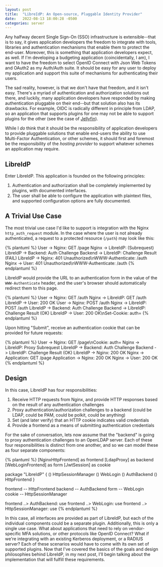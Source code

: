 ```yaml
---
layout: post
title:  "LibreIdP: An Open-source, Pluggable Identity Provider"
date:   2022-08-13 18:00:28 -0500
categories: server
---
```


Any halfway decent Single Sign-On (SSO) infrastructure is extensible--that is
to say, it gives application developers the freedom to integrate with tools,
libraries and authentication mechanisms that enable them to protect the
end-user. Moreover, this is something that application developers expect, as
well. If I'm developing a budgeting application (coincidentally, I am), I want
to have the freedom to select OpenID Connect with Json Web Tokens and OAuth2
as my Auth/Auth suite. It should be easy for any user to deploy my application
and support this suite of mechanisms for authenticating their users.

The sad reality, however, is that we don't have that freedom, and it isn't
easy. There's a myriad of authentication and authorization solutions out there,
and luckily, many application developers have responded by making
authentication pluggable on their end--but that solution also has its
drawbacks. For example, OIDC is radically different in principle from LDAP, so
an application that supports plugins for one may not be able to support plugins
for the other (see the case of
[Jellyfin](https://features.jellyfin.org/posts/230/support-for-oidc)).

While I _do_ think that it should be the responsibility of application
developers to provide pluggable solutions that enable end-users the ability to
use Multi-Factor Authentication, or other schemes, it should first and foremost
be the responsibility of the _hosting provider_ to support whatever schemes an
application may require.

## LibreIdP

Enter LibreIdP. This application is founded on the following principles:

1. Authentication and authorization shall be completely implemented by plugins,
   with documented interfaces.
2. The user shall be able to configure the application with plaintext files,
   and supported configuration options are fully documented.

## A Trivial Use Case

The most trivial use case I'd like to support is integration with the Nginx
`http_auth_request` module. In the case where the user is not already
authenticated, a request to a protected resource (`/path`) may look like this:

{% plantuml %}
User -> Nginx: GET /page
Nginx -> LibreIdP: (Subrequest)
LibreIdP -> Backend: Auth Challenge
Backend -> LibreIdP: Challenge Result (FAIL)
LibreIdP -> Nginx: 401 Unauthorized\nWWW-Authenticate: /auth
Nginx -> User: 401 Unauthorized\nWWW-Authenticate: /auth
{% endplantuml %}

LibreIdP would provide the URL to an authentication form in the value of the
`WWW-Authenticate` header, and the user's browser should automatically redirect
them to this page.

{% plantuml %}
User -> Nginx: GET /auth
Nginx -> LibreIdP: GET /auth
LibreIdP -> User: 200 OK
User -> Nginx: POST /auth
Nginx -> LibreIdP: POST /auth
LibreIdP -> Backend: Auth Challenge
Backend -> LibreIdP: Challenge Result (OK)
LibreIdP -> User: 200 OK\nSet-Cookie: auth=<token>
{% endplantuml %}

Upon hitting "Submit", receive an authentication cookie that can be provided
for future requests:

{% plantuml %}
User -> Nginx: GET /page\nCookie: auth=<token>
Nginx -> LibreIdP: Proxy Subrequest
LibreIdP -> Backend: Auth Challenge
Backend -> LibreIdP: Challenge Result (OK)
LibreIdP -> Nginx: 200 OK
Nginx -> Application: GET /page
Application -> Nginx: 200 OK
Nginx -> User: 200 OK
{% endplantuml %}

## Design

In this case, LibreIdP has four responsibilities:

1. Receive HTTP requests from Nginx, and provide HTTP responses based on the
   result of any authentication challenges
2. Proxy authentication/authorization challenges to a backend (could be LDAP,
   could be PAM, could be polkit, could be anything)
3. Set (and later verify) that an HTTP cookie indicates valid credentials
4. Provide a frontend as a means of submitting authentication credentials

For the sake of conversation, lets now assume that the "backend" is going to
proxy authentication challenges to an OpenLDAP server. Each of these four
responsibilities is distinct from one another, and so we can model these as
four separate components:

{% plantuml %}
[NginxHttpFrontend] as frontend
[LdapProxy] as backend
[WebLoginFrontend] as form
[JwtSession] as cookie

package "LibreIdP" {
    () HttpSessionManager
    () WebLogin
    () AuthBackend
    () HttpFrontend
}

frontend -- HttpFrontend
backend -- AuthBackend
form -- WebLogin
cookie -- HttpSessionManager

frontend ..> AuthBackend: use
frontend ..> WebLogin: use
frontend ..> HttpSessionManager: use
{% endplantuml %}

In this case, all interfaces are provided as part of LibreIdP, but each of the
individual components could be a separate plugin. Additionally, this is only
a single use case. What about applications that need to rely on vendor-specific
MFA solutions, or other protocols like OpenID Connect? What if we're
integrating with an existing Kerberos deployment, or a RADIUS server? Each of
these scenarios would have to come with its own set of supported plugins. Now
that I've covered the basics of the goals and design philosophies behind
LibreIdP, in my next post, I'll begin talking about the implementation that
will fulfill these requirements.

